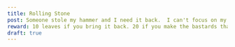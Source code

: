 ```yaml
---
title: Rolling Stone
post: Someone stole my hammer and I need it back.  I can't focus on my craft without my fathers hammer.
reward: 10 leaves if you bring it back. 20 if you make the bastards that stole it pay and bring back proof.
draft: true
---
```



